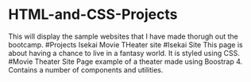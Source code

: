 # HTML-and-CSS-Projects
This will display the sample websites that I have made thorugh out the bootcamp.
#Projects
Isekai
Movie THeater site
#Isekai Site
This page is about having a chance to live in a fantasy world. It is styled using CSS.
#Movie Theater Site
Page example of a theater made using Boostrap 4. Contains a number of components and utilities.
